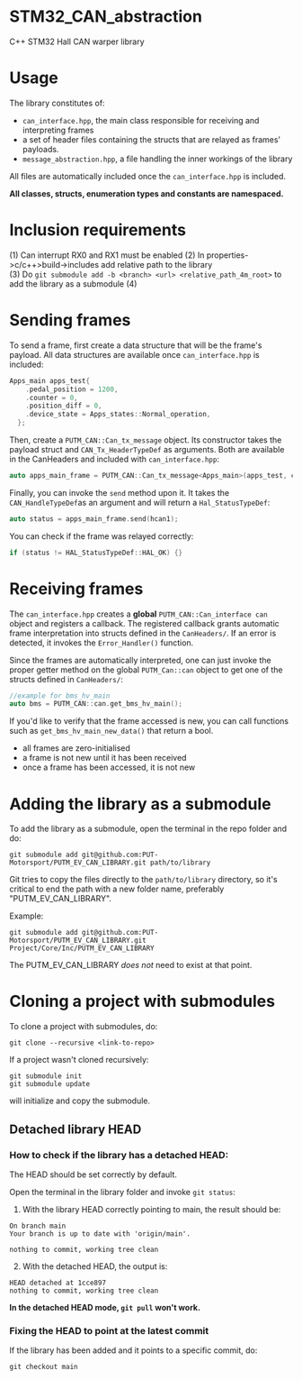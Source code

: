 # STM32_CAN_abstraction
C++ STM32 Hall CAN warper library

# Usage

The library constitutes of:

- `can_interface.hpp`, the main class responsible for receiving and interpreting frames
- a set of header files containing the structs that are relayed as frames' payloads.
- `message_abstraction.hpp`, a file handling the inner workings of the library

All files are automatically included once the `can_interface.hpp` is included.

**All classes, structs, enumeration types and constants are namespaced.**

# Inclusion requirements

(1) Can interrupt RX0 and RX1 must be enabled
(2) In properties->c/c++>build->includes add relative path to the library\
(3) Do `git submodule add -b <branch> <url> <relative_path_4m_root>` to add the library as a submodule
(4)

# Sending frames

To send a frame, first create a data structure that will be the frame's payload. All data structures are available once `can_interface.hpp` is included:

```c++
Apps_main apps_test{
    .pedal_position = 1200,
    .counter = 0,
    .position_diff = 0,
    .device_state = Apps_states::Normal_operation,
  };
```

Then, create a `PUTM_CAN::Can_tx_message` object. Its constructor takes the payload struct and `CAN_Tx_HeaderTypeDef` as arguments. Both are available in the CanHeaders and included with `can_interface.hpp`:

```c++
auto apps_main_frame = PUTM_CAN::Can_tx_message<Apps_main>(apps_test, can_tx_header_APPS_MAIN);
```

Finally, you can invoke the `send` method upon it. It takes the `CAN_HandleTypeDef`as an argument and will return a `Hal_StatusTypeDef`:

```c++
auto status = apps_main_frame.send(hcan1);
```

You can check if the frame was relayed correctly:

```c++
if (status != HAL_StatusTypeDef::HAL_OK) {}
```

# Receiving frames

The `can_interface.hpp` creates a **global** `PUTM_CAN::Can_interface can` object and registers a callback. The registered callback grants automatic frame interpretation into structs defined in the `CanHeaders/`. If an error is detected, it invokes the `Error_Handler()` function.

Since the frames are automatically interpreted, one can just invoke the proper getter method on the global `PUTM_Can::can` object to get one of the structs defined in `CanHeaders/`:

```c++
//example for bms_hv_main
auto bms = PUTM_CAN::can.get_bms_hv_main();
```

If you'd like to verify that the frame accessed is new, you can call functions such as `get_bms_hv_main_new_data()` that return a bool.

- all frames are zero-initialised
- a frame is not new until it has been received
- once a frame has been accessed, it is not new

# Adding the library as a submodule

To add the library as a submodule, open the terminal in the repo folder and do:

`git submodule add git@github.com:PUT-Motorsport/PUTM_EV_CAN_LIBRARY.git path/to/library`

Git tries to copy the files directly to the `path/to/library` directory, so it's critical to end the path with a new folder name, preferably "PUTM_EV_CAN_LIBRARY".

Example:
```
git submodule add git@github.com:PUT-Motorsport/PUTM_EV_CAN_LIBRARY.git Project/Core/Inc/PUTM_EV_CAN_LIBRARY
```

The PUTM_EV_CAN_LIBRARY *does not* need to exist at that point.

# Cloning a project with submodules

To clone a project with submodules, do:
```
git clone --recursive <link-to-repo>
```

If a project wasn't cloned recursively:
```
git submodule init
git submodule update
```
will initialize and copy the submodule.

## Detached library HEAD

### How to check if the library has a detached HEAD:

The HEAD should be set correctly by default.

Open the terminal in the library folder and invoke `git status`:

1) With the library HEAD correctly pointing to main, the result should be:

```
On branch main
Your branch is up to date with 'origin/main'.

nothing to commit, working tree clean
```

2) With the detached HEAD, the output is:
   
```
HEAD detached at 1cce897
nothing to commit, working tree clean
```
**In the detached HEAD mode, `git pull` won't work.**

### Fixing the HEAD to point at the latest commit

If the library has been added and it points to a specific commit, do:

```git
git checkout main
```